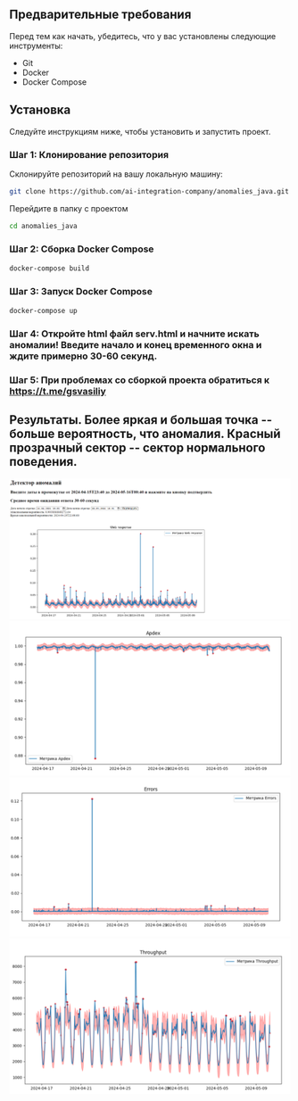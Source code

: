 ## Предварительные требования

Перед тем как начать, убедитесь, что у вас установлены следующие инструменты:

- Git
- Docker
- Docker Compose

## Установка

Следуйте инструкциям ниже, чтобы установить и запустить проект.

### Шаг 1: Клонирование репозитория

Склонируйте репозиторий на вашу локальную машину:

```sh
git clone https://github.com/ai-integration-company/anomalies_java.git
```

Перейдите в папку с проектом
```sh
cd anomalies_java
```
### Шаг 2: Сборка Docker Compose

```sh
docker-compose build
```
### Шаг 3: Запуск Docker Compose
```sh
docker-compose up
```
### Шаг 4: Откройте html файл serv.html и начните искать аномалии! Введите начало и конец временного окна и ждите примерно 30-60 секунд.

### Шаг 5: При проблемах со сборкой проекта обратиться к https://t.me/gsvasiliy

## Результаты. Более яркая и большая точка -- больше вероятность, что аномалия. Красный прозрачный сектор -- сектор нормального поведения.
![Фото 1](images/image1.png)
![Фото 2](images/image2.png)
![Фото 3](images/image3.png)
![Фото 4](images/image4.png)
